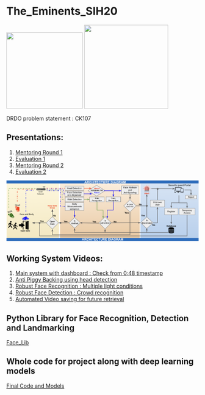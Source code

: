 # The_Eminents_SIH20
<img src="https://upload.wikimedia.org/wikipedia/en/6/68/Defence_Research_and_Development_Organisation_Logo.png" height=200 width=200> <img src="https://upload.wikimedia.org/wikipedia/commons/f/f7/Pict_logo.png" height=220 width=220>

DRDO problem statement : CK107

## Presentations:
1. [Mentoring Round 1](https://docs.google.com/presentation/d/1JpAM2P1-tQsl0CLRXI1motFGd-Of0Le9biGocfPqXtI/edit?usp=sharing)
2. [Evaluation 1](https://docs.google.com/presentation/d/1pEVlwwu2-JOlWprnSV_JK0gIXVsVW0xo8oqTwxj058Q/edit?usp=sharing)
3. [Mentoring Round 2](https://docs.google.com/presentation/d/1rV70mG8RfgZws-FTiIC4uYaszToLbrYtrcF6n0VUKJA/edit?usp=sharing)
4. [Evaluation 2](https://docs.google.com/presentation/d/1N0-ZA_u7zO1kydoAzXa30THrqQDbs3YrOl58wEEp7AQ/edit?usp=sharing)

![ARCHITECTURE](https://github.com/DevashishPrasad/CK107_The_Eminents/blob/master/Backend/arch.png)

## Working System Videos:
1. [Main system with dashboard : Check from 0:48 timestamp](https://drive.google.com/file/d/1CKFuuNxYoGvLC774Imi57ELnhj1nglB3/view?usp=sharing)
2. [Anti Piggy Backing using head detection](https://drive.google.com/file/d/15xvO4DSC-QX-io-buIkuqxhP9Q_Ft7PZ/view?usp=sharing)
3. [Robust Face Recognition : Multiple light conditions](https://drive.google.com/file/d/1SJ0D9UGm2fpM1qwKUofipUv16SzYIiOL/view?usp=sharing)
4. [Robust Face Detection : Crowd recognition](https://drive.google.com/file/d/14DY8iUeHbCisbWC4SSSmVy-8hQlVEifL/view?usp=sharing)
5. [Automated Video saving for future retrieval](https://drive.google.com/file/d/1bsWyBIdbzf_2wNUIp99aAHzMdOdPYw5O/view?usp=sharing)

## Python Library for Face Recognition, Detection and Landmarking
[Face_Lib](https://drive.google.com/drive/folders/1V7zETGhoggZgcrXv39X5xv1Ed3N2Zg9K?usp=sharing)

## Whole code for project along with deep learning models
[Final Code and Models](https://drive.google.com/drive/folders/1ukNVQ5f7EsX5qW3MtixvZ5QkPxVEvX9z?usp=sharing)
